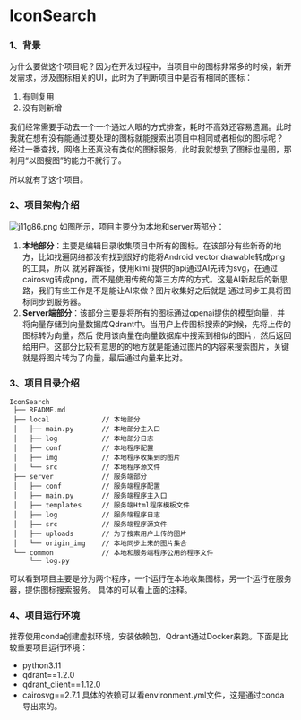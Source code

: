 # IconSearch
### 1、背景
为什么要做这个项目呢？因为在开发过程中，当项目中的图标非常多的时候，新开发需求，涉及图标相关的UI，此时为了判断项目中是否有相同的图标：
1. 有则复用
2. 没有则新增 

我们经常需要手动去一个一个通过人眼的方式排查，耗时不高效还容易遗漏。此时我就在想有没有能通过要处理的图标就能搜索出项目中相同或者相似的图标呢？
经过一番查找，网络上还真没有类似的图标服务，此时我就想到了图标也是图，那利用“以图搜图”的能力不就行了。

所以就有了这个项目。

### 2、项目架构介绍
![j11g86.png](https://files.catbox.moe/j11g86.png)
如图所示，项目主要分为本地和server两部分：
1. **本地部分**：主要是编辑目录收集项目中所有的图标。在该部分有些新奇的地方，比如找遍网络都没有找到很好的能将Android vector drawable转成png的工具，所以
就另辟蹊径，使用kimi 提供的api通过AI先转为svg，在通过cairosvg转成png，而不是使用传统的第三方库的方式。这是AI新起后的新思路，我们有些工作是不是能让AI来做？图片收集好之后就是
通过同步工具将图标同步到服务器。
2. **Server端部分**：该部分主要是将所有的图标通过openai提供的模型向量，并将向量存储到向量数据库Qdrant中。当用户上传图标搜索的时候，先将上传的图标转为向量，然后
使用该向量在向量数据库中搜索到相似的图片，然后返回给用户。这部分比较有意思的的地方就是能通过图片的内容来搜索图片，关键就是将图片转为了向量，最后通过向量来比对。

### 3、项目目录介绍
```
IconSearch
 ├── README.md
 ├── local             // 本地部分
 │   ├── main.py       // 本地部分主入口
 │   ├── log           // 本地部分日志
 │   ├── conf          // 本地程序配置
 │   ├── img           // 本地程序收集到的图片
 │   └── src           // 本地程序源文件
 ├── server            // 服务端部分
 │   ├── conf          // 服务端程序配置
 │   ├── main.py       // 服务端程序主入口
 │   ├── templates     // 服务端Html程序模板文件
 │   ├── log           // 服务端程序日志
 │   ├── src           // 服务端程序源文件
 │   ├── uploads       // 为了搜索用户上传的图片
 │   └── origin_img    // 本地同步上来的图片集合
 └── common            // 本地和服务端程序公用的程序文件
     └── log.py
```
可以看到项目主要是分为两个程序，一个运行在本地收集图标，另一个运行在服务器，提供图标搜索服务。
具体的可以看上面的注释。

### 4、项目运行环境
推荐使用conda创建虚拟环境，安装依赖包，Qdrant通过Docker来跑。下面是比较重要项目运行环境：
* python3.11
* qdrant==1.2.0
* qdrant_client==1.12.0
* cairosvg==2.7.1
具体的依赖可以看environment.yml文件，这是通过conda导出来的。
